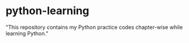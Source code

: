# python-learning
"This repository contains my Python practice codes chapter-wise while learning Python."
